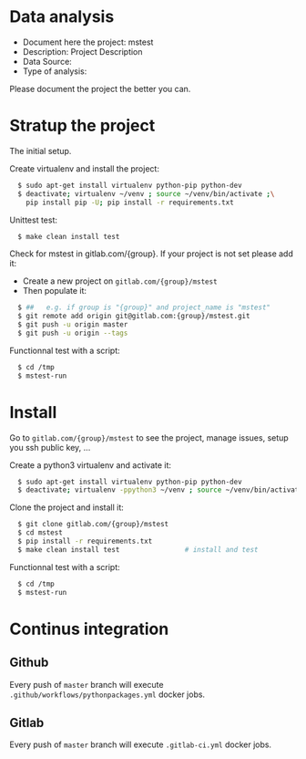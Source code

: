 # Data analysis
- Document here the project: mstest
- Description: Project Description
- Data Source:
- Type of analysis:

Please document the project the better you can.

# Stratup the project

The initial setup.

Create virtualenv and install the project:
```bash
  $ sudo apt-get install virtualenv python-pip python-dev
  $ deactivate; virtualenv ~/venv ; source ~/venv/bin/activate ;\
    pip install pip -U; pip install -r requirements.txt
```

Unittest test:
```bash
  $ make clean install test
```

Check for mstest in gitlab.com/{group}.
If your project is not set please add it:

- Create a new project on `gitlab.com/{group}/mstest`
- Then populate it:

```bash
  $ ##   e.g. if group is "{group}" and project_name is "mstest"
  $ git remote add origin git@gitlab.com:{group}/mstest.git
  $ git push -u origin master
  $ git push -u origin --tags
```

Functionnal test with a script:
```bash
  $ cd /tmp
  $ mstest-run
```
# Install
Go to `gitlab.com/{group}/mstest` to see the project, manage issues,
setup you ssh public key, ...

Create a python3 virtualenv and activate it:
```bash
  $ sudo apt-get install virtualenv python-pip python-dev
  $ deactivate; virtualenv -ppython3 ~/venv ; source ~/venv/bin/activate
```

Clone the project and install it:
```bash
  $ git clone gitlab.com/{group}/mstest
  $ cd mstest
  $ pip install -r requirements.txt
  $ make clean install test                # install and test
```
Functionnal test with a script:
```bash
  $ cd /tmp
  $ mstest-run
``` 

# Continus integration
## Github 
Every push of `master` branch will execute `.github/workflows/pythonpackages.yml` docker jobs.
## Gitlab
Every push of `master` branch will execute `.gitlab-ci.yml` docker jobs.
